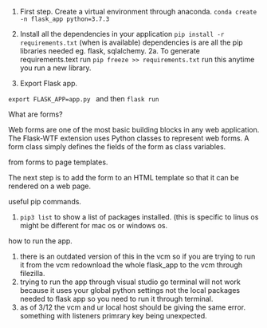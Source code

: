 1. First step. Create a virtual environment through anaconda.
`conda create -n flask_app python=3.7.3`


2. Install all the dependencies in your application
`pip install -r requirements.txt`
(when is available)
dependencies is are all the pip libraries needed eg. flask, sqlalchemy. 
2a. To generate requirements.text run `pip freeze >> requirements.txt`
run this anytime you run a new library. 

3. Export Flask app.

`export FLASK_APP=app.py `
and then `flask run` 


What are forms?

Web forms are one of the most basic building blocks in any web application. The Flask-WTF extension uses Python classes to represent web forms. A form class simply defines the fields of the form as class variables.

from forms to page templates.

The next step is to add the form to an HTML template so that it can be rendered on a web page.

useful pip commands.
1. `pip3 list`  to show a list of packages installed. (this is specific to linus os might be different for mac os or windows os.



how to run the app.

1. there is an outdated version of this in
the vcm so if you are trying to run it from the vcm redownload the whole flask_app to the vcm through filezilla.
2. trying to run the app through visual studio go terminal will not work because it uses your global python settings not the local packages needed to flask app so you need to run it through terminal.
3. as of 3/12 the vcm and ur local host should be giving the same error. something with listeners primrary key being unexpected.



